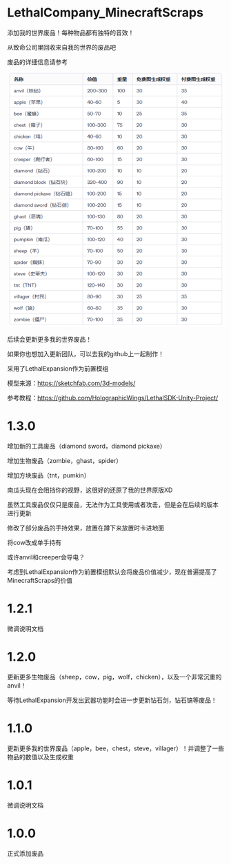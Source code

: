 # LethalCompany_MinecraftScraps

添加我的世界废品！每种物品都有独特的音效！

从致命公司里回收来自我的世界的废品吧

废品的详细信息请参考

![概况](res/list.png)

后续会更新更多我的世界废品！

如果你也想加入更新团队，可以去我的github上一起制作！

采用了LethalExpansion作为前置模组

模型来源：https://sketchfab.com/3d-models/

参考教程：https://github.com/HolographicWings/LethalSDK-Unity-Project/

# 1.3.0

增加新的工具废品（diamond sword，diamond pickaxe）

增加生物废品（zombie，ghast，spider）

增加方块废品（tnt，pumkin）

南瓜头现在会阻挡你的视野，这很好的还原了我的世界原版XD

虽然工具废品仅仅只是废品，无法作为工具使用或者攻击，但是会在后续的版本 进行更新

修改了部分废品的手持效果，放置在蹲下来放置时卡进地面

将cow改成单手持有

或许anvil和creeper会导电？

考虑到LethalExpansion作为前置模组默认会将废品价值减少，现在普遍提高了MinecraftScraps的价值

# 1.2.1

微调说明文档

# 1.2.0

更新更多生物废品（sheep，cow，pig，wolf，chicken），以及一个非常沉重的anvil！

等待LethalExpansion开发出武器功能时会进一步更新钻石剑，钻石镐等废品！

# 1.1.0

更新更多我的世界废品（apple，bee，chest，steve，villager）！并调整了一些物品的数值以及生成权重

# 1.0.1

微调说明文档

# 1.0.0

正式添加废品








